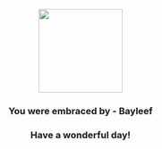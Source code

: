 <p align="center">
    <img src="https://raw.githubusercontent.com/PokeAPI/sprites/master/sprites/pokemon/153.png" width="150" height="150">
</p>
<h3 align="center">You were embraced by - <b>Bayleef</b></h3>
<h3 align="center">Have a wonderful day!</h3>
